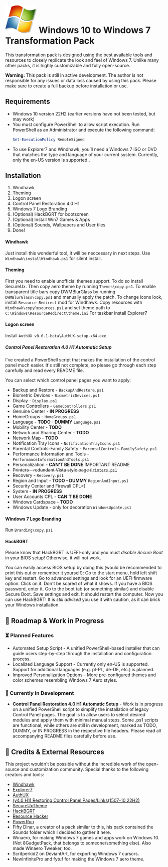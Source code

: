 # ![Windows 7 Logo](Windows.png) Windows 10 to Windows 7 Transformation Pack 

This transformation pack is designed using the best available tools and resources to closely replicate the look and feel of Windows 7. Unlike many other packs, it is highly customizable and fully open-source.

**Warning:** This pack is still in active development.
The author is not responsible for any issues or data loss caused by using this pack. Please make sure to create a full backup before installation or use.

## Requirements
- Windows 10 version 22H2 (earlier versions have not been tested, but may work)
- You must configure PowerShell to allow script execution. Run PowerShell as an Administrator and execute the following command:
    ```powershell
    Set-ExecutionPolicy RemoteSigned
    ```
- To use Explorer7 and Windhawk, you’ll need a Windows 7 ISO or DVD that matches the type and language of your current system. Currently, only the en-US version is supported..

## Installation
1. Windhawk
2. Theming
3. Logon screen
4. Control Panel Restoration 4.0 H1
5. Windows 7 Logo Branding
6.  (Optional) HackBGRT for bootscreen
7. (Optional) Install Win7 Games & Apps
8. (Optional) Sounds, Wallpapers and User tiles
9. Done!

#### Windhawk
Just install this wonderful tool, it will be neccessary in next steps. Use `Windhawk\installWindhawk.ps1` for silent install.

#### Theming
First you need to enable unofficial themes support. To do so install SecureUx. 
Then copy aero theme by running `Themes\copy.ps1`.
To enable transparent title bars copy DWMBlurGlass by running `DWMBlurGlass\copy.ps1` and manually apply the patch.
To change icons look, install `Resource Redirect` mod for Windhawk. Copy resources with `Windhawk\copyResources.ps1` and set theme path to `C:\Windows\ResourceRedirect\theme.ini`
For taskbar install Explorer7


#### Logon screen
Install `AuthUX v0.0.1-beta\AuthUX-setup-x64.exe`

##### Control Panel Restoration 4.0 H1 Automatic Setup
I've created a PowerShell script that makes the installation of the control panel much easier. It's still not complete, so please go through each step carefully and read every README file.

You can select which control panel pages you want to apply: 
- Backup and Restore - `BackupAndRestore.ps1`
- Biometric Devices - `BiometricDevices.ps1`
- Display - `Display.ps1`
- Game Controllers - `GameControllers.ps1`
- Genuine Center - **IN PROGRESS**
- HomeGroups - `HomeGroups.ps1`
- Language - **TODO - DUMMY** `Language.ps1`
- Mobility Center - **TODO**
- Network and Sharing Center - **TODO**
- Network Map  - **TODO**
- Notification Tray Icons  - `NotificationTrayIcons.ps1`
- Parental Controls-Family Safety - `ParentalControls-FamilySafety.ps1`
- Performance Information and Tools - `PerformanceInformationAndTools.ps1`
- Personalization - **CAN'T BE DONE** IMPORTANT README
- ~~Printers - redundant Vista style page `Printers.ps1`~~
- Recovery - `Recovery.ps1`
- Region and Input - **TODO - DUMMY** `RegionAndInput.ps1`
- Security Center and Firewall CPL>) 
- System - **IN PROGRESS**
- User Accounts CPL - **CAN'T BE DONE** 
- Windows Cardspace - **TODO**
- Windows Update - only for decoration `WindowsUpdate.ps1`

#### Windows 7 Logo Branding
Run `Branding\copy.ps1`


#### HackBGRT

Please know that HackBGRT is UEFI-only and you must *disable Secure Boot* in your BIOS setup! Otherwise, it will not work.

You can easily access BIOS setup by doing this (would be recommended to print this out or remember it yourself):
Go to the start menu, hold left shift key and restart. Go to advanced settings and look for an UEFI firmware option. Click on it.
Don't be scared of what it shows. If you have a BIOS password, enter it. Go to the boot tab (or something similar) and disable Secure Boot. Save settings and exit.
It should restart the computer. Now you can use HackBGRT! It is *still advised* you use it with caution, as it can brick your Windows installation.

## 🎯 Roadmap & Work in Progress
### ⏳ Planned Features
- Automated Setup Script - A unified PowerShell-based installer that can guide users step-by-step through the installation and configuration process.
- Localized Language Support - Currently only en-US is supported. Support for additional languages (e.g. pl-PL, de-DE, etc.) is planned.
- Improved Personalization Options - More pre-configured themes and color schemes resembling Windows 7 Aero styles.

### 🔧 Currently in Development
- **Control Panel Restoration 4.0 H1 Automatic Setup** - Work is in progress on a unified PowerShell script to simplify the installation of legacy Control Panel pages. The goal is to allow users to select desired modules and apply them with minimal manual steps. Some .ps1 scripts are functional, while others are still in development, marked as TODO, DUMMY, or IN PROGRESS in the respective file headers. Please read all accompanying README files carefully before use.

## 🙏 Credits & External Resources
This project wouldn't be possible without the incredible work of the open-source and customization community. Special thanks to the following creators and tools:
- [Windhawk](https://github.com/ramensoftware/windhawk)
- [Explorer7](https://github.com/world-windows-federation/explorer7)
- [AuthUX](https://github.com/world-windows-federation/AuthUX)
- [(v4.0 H1) Restoring Control Panel Pages/Links(1507-10 22H2)](https://winclassic.net/thread/1779/restoring-control-panel-pages-links)
- [SecureUxTheme](https://github.com/namazso/SecureUxTheme)
- [HackBGRT](https://github.com/Metabolix/HackBGRT)
- [Resource Hacker](https://www.angusj.com/resourcehacker/)
- [PowerRun](https://www.sordum.org/9416/powerrun-v1-7-run-with-highest-privileges/)
- Fifty Dinar, a creator of a pack similar to this, his pack contained the Sounds folder which I decided to gather it here.  
- Winaero, for making Windows 7 games and apps work on Windows 10. (Not 8GadgetPack, that belongs to someone/something else). Also made Winaero Tweaker, too.
- Scritperkid2 on DeviantArt, for exporting Windows 7 cursors.
- NewInfinitePro and fytuf for making the Windows 7 aero theme.
